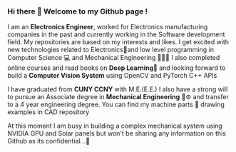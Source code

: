 ### Hi there 👋 Welcome to my Github page !
I am an <b>Electronics Engineer</b>, worked for Electronics manufacturing companies in the past and currently working in the Software development field. My repositories are based on my interests and likes. I get excited with new technologies related to Electronics🪫and low level programming in Computer Science 💻 and Mechanical Engineering 👷🏼‍♂️ I also completed online courses and read books on <b>Deep Learning</b>🧠 and looking forward to build a <b>Computer Vision System</b> using OpenCV and PyTorch C++ APIs

I have graduated from <b>CUNY CCNY</b> with M.E.(E.E.) I also have a strong will to pursue an Associate degree in <b>Mechanical Engineering</b> 🚜⚙️ and transfer to a 4 year engineering degree. You can find my machine parts 🔩 drawing examples in CAD repository

At this moment I am busy in building a complex mechanical system using NVIDIA GPU and Solar panels but won't be sharing any information on this Github as its confidential...🤠
